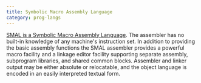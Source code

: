 ```yaml
---
title: Symbolic Macro Assembly Language
category: prog-langs
---
```


[SMAL is a Symbolic Macro Assembly Language](http://homepage.cs.uiowa.edu/~dwjones/cross/). The assembler has no built-in knowledge of any machine's instruction set. In addition to providing the basic assembly functions the SMAL assembler provides a powerful macro facility and a linkage editor facility supporting separate assembly, subprogram libraries, and shared common blocks. Assembler and linker output may be either absolute or relocatable, and the object language is encoded in an easily interpreted textual form.

